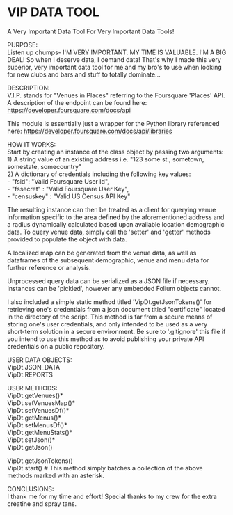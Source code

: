 # VIP DATA TOOL

A Very Important Data Tool For Very Important Data Tools!

PURPOSE:  
Listen up chumps- I'M VERY IMPORTANT. MY TIME IS VALUABLE. I'M A BIG DEAL! So when I deserve data, I demand data! That's why I made this very superior, very important data tool for me and my bro's to use when looking for new clubs and bars and stuff to totally dominate...  
  
DESCRIPTION:  
V.I.P. stands for "Venues in Places" referring to the Foursquare 'Places' API. A description of the endpoint can be found here: <https://developer.foursquare.com/docs/api>  
  
This module is essentially just a wrapper for the Python library referenced here: <https://developer.foursquare.com/docs/api/libraries>  
  
HOW IT WORKS:  
Start by creating an instance of the class object by passing two arguments:  
    1) A string value of an existing address i.e. "123 some st., sometown, somestate, somecountry"  
    2) A dictionary of credentials including the following key values:  
    - "fsid": "Valid Foursquare User Id",  
    - "fssecret" : "Valid Foursquare User Key",  
    - "censuskey" : "Valid US Census API Key"  

The resulting instance can then be treated as a client for querying venue information specific to the area defined by the aforementioned address and a radius dynamically calculated based upon available location demographic data. To query venue data, simply call the 'setter' and 'getter' methods provided to populate the object with data.  

A localized map can be generated from the venue data, as well as dataframes of the subsequent demographic, venue and menu data for further reference or analysis.  
  
Unprocessed query data can be serialized as a JSON file if necessary. Instances can be 'pickled', however any embedded Folium objects cannot.  
  
I also included a simple static method titled 'VipDt.getJsonTokens()' for retrieving one's credentials from a json document titled "certificate" located in the directory of the script. This method is far from a secure means of storing one's user credentials, and only intended to be used as a very short-term solution in a secure environment. Be sure to '.gitignore' this file if you intend to use this method as to avoid publishing your private API credentials on a public repository.  
  
USER DATA OBJECTS:  
VipDt.JSON_DATA  
VipDt.REPORTS  
  
USER METHODS:  
VipDt.getVenues()*  
VipDt.setVenuesMap()*  
VipDt.setVenuesDf()*  
VipDt.getMenus()*  
VipDt.setMenusDf()*  
VipDt.getMenuStats()*  
VipDt.setJson()*  
VipDt.getJson()

VipDt.getJsonTokens()  
VipDt.start() # This method simply batches a collection of the above methods marked with an asterisk.  
  
CONCLUSIONS:  
I thank me for my time and effort! Special thanks to my crew for the extra creatine and spray tans.

